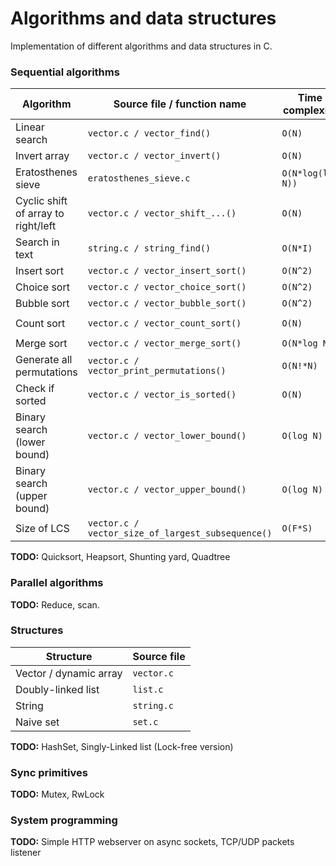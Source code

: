 # Algorithms and data structures

Implementation of different algorithms and data structures in C.

### Sequential algorithms

| Algorithm                             | Source file / function name               | Time complexity       | Space complexity  |
| ------------------------------------- | ----------------------------------------- | --------------------- | ----------------- |
| Linear search                         | `vector.c / vector_find()`                | ``O(N)``              |                   |
| Invert array                          | `vector.c / vector_invert()`              | ``O(N)``              |                   |
| Eratosthenes sieve                    | `eratosthenes_sieve.c`                    | ``O(N*log(log N))``   |                   |
| Cyclic shift of array to right/left   | `vector.c / vector_shift_...()`           | ``O(N)``              |                   |
| Search in text                        | `string.c / string_find()`                | ``O(N*I)``            |                   |
| Insert sort                           | `vector.c / vector_insert_sort()`         | ``O(N^2)``            | ``O(1)``          |
| Choice sort                           | `vector.c / vector_choice_sort()`         | ``O(N^2)``            | ``O(1)``          |
| Bubble sort                           | `vector.c / vector_bubble_sort()`         | ``O(N^2)``            | ``O(1)``          |
| Count sort                            | `vector.c / vector_count_sort()`          | ``O(N)``              | ``O(max - min)``  |
| Merge sort                            | `vector.c / vector_merge_sort()`          | ``O(N*log N)``        | ``O(N)``          |
| Generate all permutations             | `vector.c / vector_print_permutations()`  | ``O(N!*N)``           | ``O(N)``          |
| Check if sorted                       | `vector.c / vector_is_sorted()`           | ``O(N)``              | ``O(1)``          |
| Binary search (lower bound)           | `vector.c / vector_lower_bound()`         | ``O(log N)``          | ``O(1)``          |
| Binary search (upper bound)           | `vector.c / vector_upper_bound()`         | ``O(log N)``          | ``O(1)``          |
| Size of LCS                           | `vector.c / vector_size_of_largest_subsequence()` | ``O(F*S)``    | ``O(F*S)``        |

**TODO:** Quicksort, Heapsort, Shunting yard, Quadtree

### Parallel algorithms

**TODO:** Reduce, scan.

### Structures

| Structure                 | Source file |
| ------------------------- | ----------- |
| Vector / dynamic array    | `vector.c`  |
| Doubly-linked list        | `list.c`    |
| String                    | `string.c`  |
| Naive set                 | `set.c`     |

**TODO:** HashSet, Singly-Linked list (Lock-free version)

### Sync primitives 

**TODO:** Mutex, RwLock

### System programming

**TODO:** Simple HTTP webserver on async sockets, TCP/UDP packets listener
